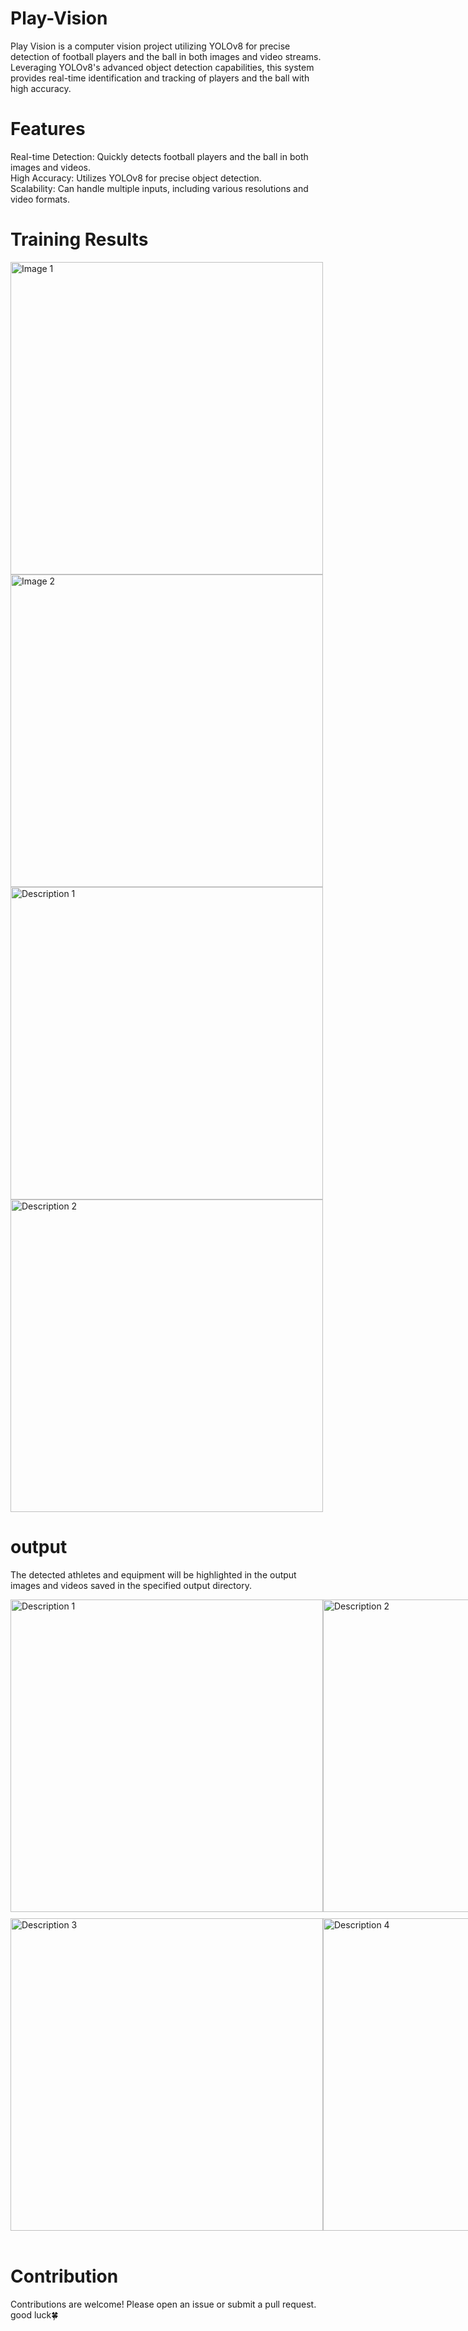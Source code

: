 # Play-Vision
Play Vision is a computer vision project utilizing YOLOv8 for precise detection of football players and the ball in both images and video streams. Leveraging YOLOv8's advanced object detection capabilities, this system provides real-time identification and tracking of players and the ball with high accuracy.
<br>
 # Features<br>
Real-time Detection: Quickly detects football players and the ball in both images and videos.<br>
High Accuracy: Utilizes YOLOv8 for precise object detection.<br>
Scalability: Can handle multiple inputs, including various resolutions and video formats.<br>

# Training Results <br>
<div style="display: flex; justify-content: space-between; flex-wrap: wrap;">
  <img src="https://drive.google.com/uc?export=view&id=1068My8GY6SDHONiR2RzntpdAvn20MVpw" alt="Image 1" width="500"/>
  <img src="https://drive.google.com/uc?export=view&id=1-p9ILTu3x-rCBScJlhggGoPDd2wZbC2o" alt="Image 2" width="500"/>
  <img src="https://drive.google.com/uc?export=view&id=1-jmDP2Ghu2UevcfD_RrzFDwq6k_M0IMD" alt="Description 1" width="500"/>
  <img src="https://drive.google.com/uc?export=view&id=1-rlGN1qkcjn0XG8GQvG0_9MeHLwBhpEK" alt="Description 2" width="500"/>
</div>


# output <br>
The detected athletes and equipment will be highlighted in the output images and videos saved in the specified output directory.<br>
<div style="display: flex; justify-content: space-between;">
  <img src="https://drive.google.com/uc?export=view&id=10RQTnftwogRcmvjN6KswHmBE0eDzOvkI" alt="Description 1" width="500"/>
  <img src="https://drive.google.com/uc?export=view&id=1-y0cqRLs1KBVh3FCUa65z7-akF25shez" alt="Description 2" width="500"/>
</div>

<div style="display: flex; justify-content: space-between; margin-top: 10px;">
  <img src="https://drive.google.com/uc?export=view&id=10TAr2SWchisA1l2CQaAMjSBtb9mkERi6" alt="Description 3" width="500"/>
  <img src="https://drive.google.com/uc?export=view&id=1-ldz67UxYK-iruqe60Axsisr6TtrHfV7" alt="Description 4" width="500"/>
</div>
<br>

# Contribution <br>
Contributions are welcome! Please open an issue or submit a pull request.<br>
good luck🍀


